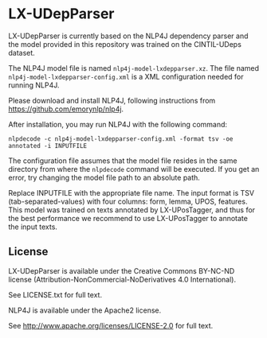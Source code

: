 # LX-UDepParser

LX-UDepParser is currently based on the NLP4J dependency parser and the model provided in this repository was trained on the CINTIL-UDeps dataset.

The NLP4J model file is named `nlp4j-model-lxdepparser.xz`.
The file named `nlp4j-model-lxdepparser-config.xml` is a XML configuration needed for running NLP4J.

Please download and install NLP4J, following instructions from https://github.com/emorynlp/nlp4j.

After installation, you may run NLP4J with the following command:

    nlpdecode -c nlp4j-model-lxdepparser-config.xml -format tsv -oe annotated -i INPUTFILE

The configuration file assumes that the model file resides in the same directory from where the `nlpdecode` command will be executed.  If you get an error, try changing the model file path to an absolute path.

Replace INPUTFILE with the appropriate file name.  The input format is TSV (tab-separated-values) with four columns: form, lemma, UPOS, features.
This model was trained on texts annotated by LX-UPosTagger, and thus for the best performance we recommend to use LX-UPosTagger to annotate the input texts.

## License

LX-UDepParser is available under the Creative Commons BY-NC-ND license (Attribution-NonCommercial-NoDerivatives 4.0 International).

See LICENSE.txt for full text.

NLP4J is available under the Apache2 license.

See http://www.apache.org/licenses/LICENSE-2.0 for full text.

